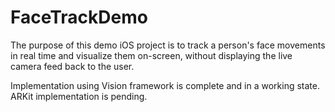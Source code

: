 # FaceTrackDemo

The purpose of this demo iOS project is to track a person's face movements in real time and visualize them on-screen, without displaying the live camera feed back to the user.

Implementation using Vision framework is complete and in a working state.
ARKit implementation is pending.
